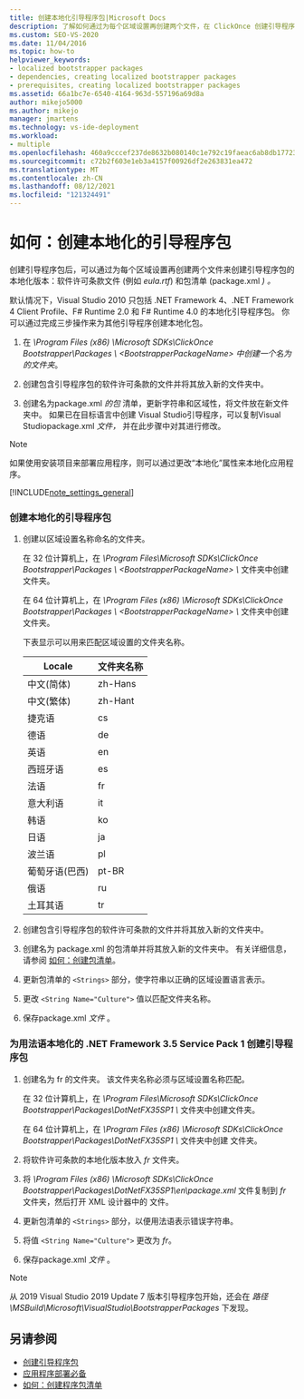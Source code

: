 ```yaml
---
title: 创建本地化引导程序包|Microsoft Docs
description: 了解如何通过为每个区域设置再创建两个文件，在 ClickOnce 创建引导程序包的本地化版本。
ms.custom: SEO-VS-2020
ms.date: 11/04/2016
ms.topic: how-to
helpviewer_keywords:
- localized bootstrapper packages
- dependencies, creating localized bootstrapper packages
- prerequisites, creating localized bootstrapper packages
ms.assetid: 66a1bc7e-6540-4164-963d-557196a69d8a
author: mikejo5000
ms.author: mikejo
manager: jmartens
ms.technology: vs-ide-deployment
ms.workload:
- multiple
ms.openlocfilehash: 460a9cccef237de8632b080140c1e792c19faeac6ab8db177237247a02580b5a
ms.sourcegitcommit: c72b2f603e1eb3a4157f00926df2e263831ea472
ms.translationtype: MT
ms.contentlocale: zh-CN
ms.lasthandoff: 08/12/2021
ms.locfileid: "121324491"
---
```

# <a name="how-to-create-a-localized-bootstrapper-package"></a>如何：创建本地化的引导程序包
创建引导程序包后，可以通过为每个区域设置再创建两个文件来创建引导程序包的本地化版本：软件许可条款文件 (例如 *eula.rtf*) 和包清单 (package.xml *) 。*

 默认情况下，Visual Studio 2010 只包括 .NET Framework 4、.NET Framework 4 Client Profile、F# Runtime 2.0 和 F# Runtime 4.0 的本地化引导程序包。 你可以通过完成三步操作来为其他引导程序创建本地化包。

1. 在 *\Program Files (x86) \Microsoft SDKs\ClickOnce Bootstrapper\Packages \\ \<BootstrapperPackageName> 中创建一个名为 的文件夹*。

2. 创建包含引导程序包的软件许可条款的文件并将其放入新的文件夹中。

3. 创建名为package.xml *的包* 清单，更新字符串和区域性，将文件放在新文件夹中。 如果已在目标语言中创建 Visual Studio引导程序，可以复制Visual Studiopackage.xml *文件，* 并在此步骤中对其进行修改。

> [!NOTE]
> 如果使用安装项目来部署应用程序，则可以通过更改“本地化”属性来本地化应用程序。

 [!INCLUDE[note_settings_general](../data-tools/includes/note_settings_general_md.md)]

### <a name="to-create-a-localized-bootstrapper-package"></a>创建本地化的引导程序包

1. 创建以区域设置名称命名的文件夹。

     在 32 位计算机上，在 *\Program Files\Microsoft SDKs\ClickOnce Bootstrapper\Packages \\ \<BootstrapperPackageName> \\* 文件夹中创建 文件夹。

     在 64 位计算机上，在 *\Program Files (x86) \Microsoft SDKs\ClickOnce Bootstrapper\Packages \\ \<BootstrapperPackageName> \\* 文件夹中创建 文件夹。

     下表显示可以用来匹配区域设置的文件夹名称。

    |Locale|文件夹名称|
    |------------|-----------------|
    |中文(简体)|zh-Hans|
    |中文(繁体)|zh-Hant|
    |捷克语|cs|
    |德语|de|
    |英语|en|
    |西班牙语|es|
    |法语|fr|
    |意大利语|it|
    |韩语|ko|
    |日语|ja|
    |波兰语|pl|
    |葡萄牙语(巴西)|pt-BR|
    |俄语|ru|
    |土耳其语|tr|

2. 创建包含引导程序包的软件许可条款的文件并将其放入新的文件夹中。

3. 创建名为 package.xml 的包清单并将其放入新的文件夹中。 有关详细信息，请参阅 [如何：创建包清单](../deployment/how-to-create-a-package-manifest.md)。

4. 更新包清单的 `<Strings>` 部分，使字符串以正确的区域设置语言表示。

5. 更改 `<String Name="Culture">` 值以匹配文件夹名称。

6. 保存package.xml *文件* 。

### <a name="to-create-a-bootstrapper-package-for-net-framework-35-service-pack-1-localized-in-french"></a>为用法语本地化的 .NET Framework 3.5 Service Pack 1 创建引导程序包

1. 创建名为 fr 的文件夹。 该文件夹名称必须与区域设置名称匹配。

     在 32 位计算机上，在 *\Program Files\Microsoft SDKs\ClickOnce Bootstrapper\Packages\DotNetFX35SP1 \\* 文件夹中创建文件夹。

     在 64 位计算机上，在 *\Program Files (x86) \Microsoft SDKs\ClickOnce Bootstrapper\Packages\DotNetFX35SP1 \\* 文件夹中创建 文件夹。

2. 将软件许可条款的本地化版本放入 *fr* 文件夹。

3. 将 *\Program Files (x86) \Microsoft SDKs\ClickOnce Bootstrapper\Packages\DotNetFX35SP1\en\package.xml* 文件复制到 *fr* 文件夹，然后打开 XML 设计器中的 文件。

4. 更新包清单的 `<Strings>` 部分，以便用法语表示错误字符串。

5. 将值 `<String Name="Culture">` 更改为 *fr*。

6. 保存package.xml *文件* 。

>[!NOTE]
> 从 2019 Visual Studio 2019 Update 7 版本引导程序包开始，还会在 *<VS Install Path> 路径 \MSBuild\Microsoft\VisualStudio\BootstrapperPackages* 下发现。

## <a name="see-also"></a>另请参阅
- [创建引导程序包](../deployment/creating-bootstrapper-packages.md)
- [应用程序部署必备](../deployment/application-deployment-prerequisites.md)
- [如何：创建程序包清单](../deployment/how-to-create-a-package-manifest.md)